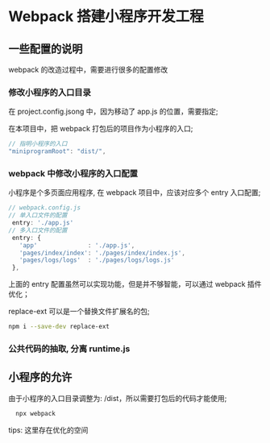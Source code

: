 # Webpack 搭建小程序开发工程

## 一些配置的说明

webpack 的改造过程中，需要进行很多的配置修改

### 修改小程序的入口目录

在 project.config.jsong 中，因为移动了 app.js 的位置，需要指定;

在本项目中，把 webpack 打包后的项目作为小程序的入口;

```js
// 指明小程序的入口
"miniprogramRoot": "dist/",
```

### webpack 中修改小程序的入口配置

小程序是个多页面应用程序, 在 webpack 项目中，应该对应多个 entry 入口配置;

```js
// webpack.config.js
// 单入口文件的配置
 entry: './app.js'
// 多入口文件的配置
 entry: {
   'app'              : './app.js',
   'pages/index/index': './pages/index/index.js',
   'pages/logs/logs'  : './pages/logs/logs.js'
 },

```

上面的 entry 配置虽然可以实现功能，但是并不够智能，可以通过 webpack 插件优化；

replace-ext 可以是一个替换文件扩展名的包;

```bash
npm i --save-dev replace-ext
```

### 公共代码的抽取, 分离 runtime.js

## 小程序的允许

由于小程序的入口目录调整为: /dist，所以需要打包后的代码才能使用;

```bash
  npx webpack
```

tips: 这里存在优化的空间
